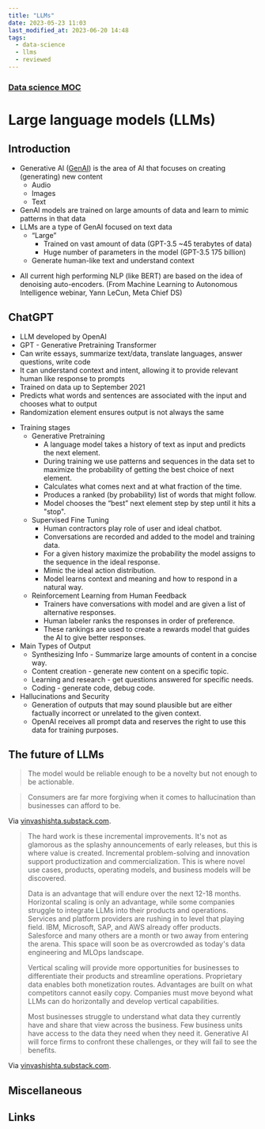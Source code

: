 ```yaml
---
title: "LLMs"
date: 2023-05-23 11:03
last_modified_at: 2023-06-20 14:48
tags:
  - data-science
  - llms
  - reviewed
---
```


### [Data science MOC](Data%20science%20MOC.md)

# Large language models (LLMs)

## Introduction

-   Generative AI ([GenAI](GenAI.md)) is the area of AI that focuses on creating (generating) new content
	-   Audio
	-   Images
	- Text
-   GenAI models are trained on large amounts of data and learn to mimic patterns in that data
-   LLMs are a type of GenAI focused on text data
	-   “Large”
		- Trained on vast amount of data (GPT-3.5 ~45 terabytes of data)
		- Huge number of parameters in the model (GPT-3.5 175 billion)
	-   Generate human-like text and understand context
* All current high performing NLP (like BERT) are based on the idea of denoising auto-encoders. (From Machine Learning to Autonomous Intelligence webinar, Yann LeCun, Meta Chief DS)

## ChatGPT

-   LLM developed by OpenAI
-   GPT - Generative Pretraining Transformer
-   Can write essays, summarize text/data, translate languages, answer questions, write code
-   It can understand context and intent, allowing it to provide relevant human like response to prompts 
-  Trained on data up to September 2021
- Predicts what words and sentences are associated with the input and chooses what to output
- Randomization element ensures output is not always the same
* Training stages
	* Generative Pretraining
		* A language model takes a history of text as input and predicts the next element.
		* During training we use patterns and sequences in the data set to maximize the probability of getting the best choice of next element.
		* Calculates what comes next and at what fraction of the time.
		* Produces a ranked (by probability) list of words that might follow.
		* Model chooses the “best” next element step by step until it hits a "stop".
	* Supervised Fine Tuning
		* Human contractors play role of user and ideal chatbot.
		* Conversations are recorded and added to the model and training data.
		* For a given history maximize the probability the model assigns to the sequence in the ideal response.
		* Mimic the ideal action distribution.
		* Model learns context and meaning and how to respond in a natural way.
	* Reinforcement Learning from Human Feedback
		* Trainers have conversations with model and are given a list of alternative responses.
		* Human labeler ranks the responses in order of preference.
		* These rankings are used to create a rewards model that guides the AI to give better responses.
* Main Types of Output
	* Synthesizing Info - Summarize large amounts of content in a concise way.
	* Content creation - generate new content on a specific topic.
	* Learning and research - get questions answered for specific needs.
	* Coding - generate code, debug code.
* Hallucinations and Security
	* Generation of outputs that may sound plausible but are either factually incorrect or unrelated to the given context.
	* OpenAI receives all prompt data and reserves the right to use this data for training purposes.

## The future of LLMs

> The model would be reliable enough to be a novelty but not enough to be actionable. 

> Consumers are far more forgiving when it comes to hallucination than businesses can afford to be. 

Via [vinvashishta.substack.com](https://vinvashishta.substack.com/p/why-your-ceo-shouldnt-be-taking-ai).

> The hard work is these incremental improvements. It's not as glamorous as the splashy announcements of early releases, but this is where value is created. Incremental problem-solving and innovation support productization and commercialization. This is where novel use cases, products, operating models, and business models will be discovered.
>
> Data is an advantage that will endure over the next 12-18 months. Horizontal scaling is only an advantage, while some companies struggle to integrate LLMs into their products and operations. Services and platform providers are rushing in to level that playing field. IBM, Microsoft, SAP, and AWS already offer products. Salesforce and many others are a month or two away from entering the arena. This space will soon be as overcrowded as today's data engineering and MLOps landscape.
>
> Vertical scaling will provide more opportunities for businesses to differentiate their products and streamline operations. Proprietary data enables both monetization routes. Advantages are built on what competitors cannot easily copy. Companies must move beyond what LLMs can do horizontally and develop vertical capabilities.
>
> Most businesses struggle to understand what data they currently have and share that view across the business. Few business units have access to the data they need when they need it. Generative AI will force firms to confront these challenges, or they will fail to see the benefits.

Via [vinvashishta.substack.com](https://vinvashishta.substack.com/p/scaling-foundational-ai-models-will).

## Miscellaneous

## Links
